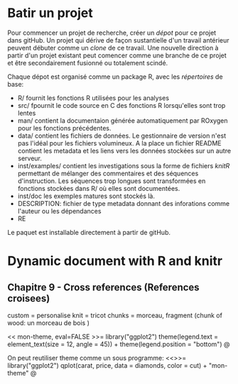 Batir un projet
========================================================

Pour commencer un projet de recherche, créer un *dépot* pour ce projet dans gitHub. Un projet qui dérive de façon sustantielle d'un travail antérieur peuvent débuter comme un *clone* de ce travail. Une nouvelle direction à partir d'un projet existant peut comencer comme une branche de ce projet et être secondairement fusionné ou totalement scindé.

Chaque dépot est organisé comme un package R, avec les *répertoires* de base:
- R/ fournit les fonctions R utilisées pour les analyses
- src/ fpournit le code source en C des fonctions R lorsqu'elles sont trop lentes
- man/ contient la documentaion générée automatiquement par ROxygen pour les fonctions précédentes.
- data/ contient les fichiers de données. Le gestionnaire de version n'est pas l'idéal pour les fichiers volumineux. A la place un fichier README contient les metadata et les liens vers les données stockées sur un autre serveur.
- inst/examples/ contient les investigations sous la forme de fichiers *knitR* permettant de mélanger des commentaires et des séquences d'instruction. Les séquences trop longues sont transformées en fonctions stockées dans R/ où elles sont documentées.
- inst/doc les exemples matures sont stockés là.
- DESCRIPTION: fichier de type metadata donnant des inforations comme l'auteur ou les dépendances
- RE

Le paquet est installable directement à partir de gitHub.

Dynamic document with R and knitr
=================================

Chapitre 9 - Cross references (References croisees)
---------------------------------------------------
custom = personalise
knit = tricot
chunks = morceau, fragment (chunk of wood: un morceau de bois )

<< mon-theme, eval=FALSE >>=
library("ggplot2")
theme(legend.text = element_text(size = 12, angle = 45)) + theme(legend.position = "bottom")
@

On peut reutiliser theme comme un sous programme:
<<>>=
library("ggplot2")
qplot(carat, price, data = diamonds, color = cut) + "mon-theme"
@



